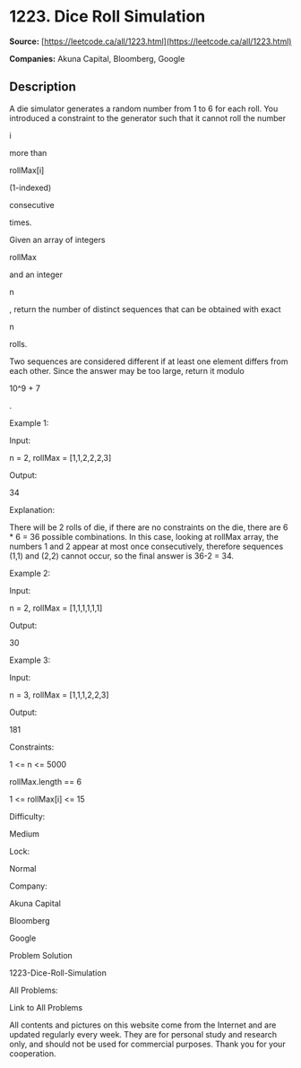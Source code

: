 # 1223. Dice Roll Simulation

**Source:** [https://leetcode.ca/all/1223.html](https://leetcode.ca/all/1223.html)

**Companies:** Akuna Capital, Bloomberg, Google

## Description

A die simulator generates a random number from 1 to 6 for each roll. You introduced a
        constraint to the generator such that it cannot roll the number

i

more than

rollMax[i]

(1-indexed)

consecutive

times.

Given an array of integers

rollMax

and an integer

n

,
        return the number of distinct sequences that can be obtained with exact

n

rolls.

Two sequences are considered different if at least one element differs from each other. Since
        the answer may be too large, return it modulo

10^9 + 7

.

Example 1:

Input:

n = 2, rollMax = [1,1,2,2,2,3]

Output:

34

Explanation:

There will be 2 rolls of die, if there are no constraints on the die, there are 6 * 6 = 36 possible combinations. In this case, looking at rollMax array, the numbers 1 and 2 appear at most once consecutively, therefore sequences (1,1) and (2,2) cannot occur, so the final answer is 36-2 = 34.

Example 2:

Input:

n = 2, rollMax = [1,1,1,1,1,1]

Output:

30

Example 3:

Input:

n = 3, rollMax = [1,1,1,2,2,3]

Output:

181

Constraints:

1 <= n <= 5000

rollMax.length == 6

1 <= rollMax[i] <= 15

Difficulty:

Medium

Lock:

Normal

Company:

Akuna Capital

Bloomberg

Google

Problem Solution

1223-Dice-Roll-Simulation

All Problems:

Link to All Problems

All contents and pictures on this website come from the Internet and are updated regularly every week. They are for personal study and research only, and should not be used for commercial purposes. Thank you for your cooperation.


